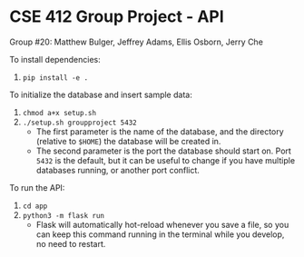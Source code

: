 # CSE 412 Group Project - API

Group \#20: Matthew Bulger, Jeffrey Adams, Ellis Osborn, Jerry Che

To install dependencies:
1. `pip install -e .`

To initialize the database and insert sample data:
1. `chmod a+x setup.sh`
2. `./setup.sh groupproject 5432`
    - The first parameter is the name of the database, and the directory (relative to `$HOME`) the database will be created in.
    - The second parameter is the port the database should start on. Port `5432` is the default, but it can be useful to change if you have multiple databases running, or another port conflict.

To run the API:
1. `cd app`
2. `python3 -m flask run`
    - Flask will automatically hot-reload whenever you save a file, so you can keep this command running in the terminal while you develop, no need to restart.